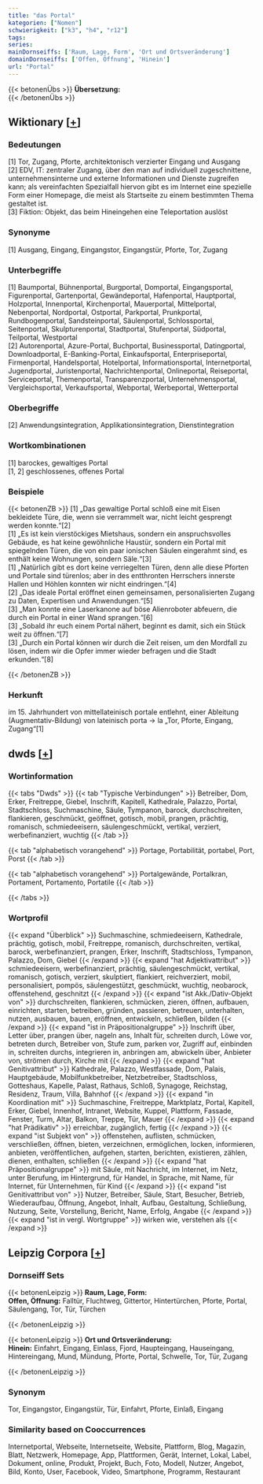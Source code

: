 ```yaml
---
title: "das Portal"
kategorien: ["Nomen"]
schwierigkeit: ["k3", "h4", "r12"]
tags:
series:
mainDornseiffs: ['Raum, Lage, Form', 'Ort und Ortsveränderung']
domainDornseiffs: ['Offen, Öffnung', 'Hinein']
url: "Portal"
---
```


{{< betonenÜbs >}}
**Übersetzung:**  
{{< /betonenÜbs >}}

## Wiktionary [[+](https://de.wiktionary.org/wiki/Portal)]

### Bedeutungen
[1] Tor, Zugang, Pforte, architektonisch verzierter Eingang und Ausgang  
[2] EDV, IT: zentraler Zugang, über den man auf individuell zugeschnittene, unternehmensinterne und externe Informationen und Dienste zugreifen kann; als vereinfachten Spezialfall hiervon gibt es im Internet eine spezielle Form einer Homepage, die meist als Startseite zu einem bestimmten Thema gestaltet ist.  
[3] Fiktion: Objekt, das beim Hineingehen eine Teleportation auslöst  

### Synonyme
[1] Ausgang, Eingang, Eingangstor, Eingangstür, Pforte, Tor, Zugang  

### Unterbegriffe
[1] Baumportal, Bühnenportal, Burgportal, Domportal, Eingangsportal, Figurenportal, Gartenportal, Gewändeportal, Hafenportal, Hauptportal, Holzportal, Innenportal, Kirchenportal, Mauerportal, Mittelportal, Nebenportal, Nordportal, Ostportal, Parkportal, Prunkportal, Rundbogenportal, Sandsteinportal, Säulenportal, Schlossportal, Seitenportal, Skulpturenportal, Stadtportal, Stufenportal, Südportal, Teilportal, Westportal  
[2] Autorenportal, Azure-Portal, Buchportal, Businessportal, Datingportal, Downloadportal, E-Banking-Portal, Einkaufsportal, Enterpriseportal, Firmenportal, Handelsportal, Hotelportal, Informationsportal, Internetportal, Jugendportal, Juristenportal, Nachrichtenportal, Onlineportal, Reiseportal, Serviceportal, Themenportal, Transparenzportal, Unternehmensportal, Vergleichsportal, Verkaufsportal, Webportal, Werbeportal, Wetterportal  

### Oberbegriffe
[2] Anwendungsintegration, Applikationsintegration, Dienstintegration  

### Wortkombinationen
[1] barockes, gewaltiges Portal  
[1, 2] geschlossenes, offenes Portal  

### Beispiele
{{< betonenZB >}}
[1] „Das gewaltige Portal schloß eine mit Eisen bekleidete Türe, die, wenn sie verrammelt war, nicht leicht gesprengt werden konnte.“[2]  
[1] „Es ist kein vierstöckiges Mietshaus, sondern ein anspruchsvolles Gebäude, es hat keine gewöhnliche Haustür, sondern ein Portal mit spiegelnden Türen, die von ein paar ionischen Säulen eingerahmt sind, es enthält keine Wohnungen, sondern Säle.“[3]  
[1] „Natürlich gibt es dort keine verriegelten Türen, denn alle diese Pforten und Portale sind türenlos; aber in des entthronten Herrschers innerste Hallen und Höhlen konnten wir nicht eindringen.“[4]  
[2] „Das ideale Portal eröffnet einen gemeinsamen, personalisierten Zugang zu Daten, Expertisen und Anwendungen.“[5]  
[3] „Man konnte eine Laserkanone auf böse Alienroboter abfeuern, die durch ein Portal in einer Wand sprangen.“[6]  
[3] „Sobald ihr euch einem Portal nähert, beginnt es damit, sich ein Stück weit zu öffnen.“[7]  
[3] „Durch ein Portal können wir durch die Zeit reisen, um den Mordfall zu lösen, indem wir die Opfer immer wieder befragen und die Stadt erkunden.“[8]  

{{< /betonenZB >}}
### Herkunft
im 15. Jahrhundert von mittellateinisch portale entlehnt, einer Ableitung (Augmentativ-Bildung) von lateinisch porta → la „Tor, Pforte, Eingang, Zugang“[1]  



## dwds [[+](https://www.dwds.de/wb/Portal)]

### Wortinformation
{{< tabs "Dwds" >}}
{{< tab "Typische Verbindungen" >}}
Betreiber, Dom, Erker, Freitreppe, Giebel, Inschrift, Kapitell, Kathedrale, Palazzo, Portal, Stadtschloss, Suchmaschine, Säule, Tympanon, barock, durchschreiten, flankieren, geschmückt, geöffnet, gotisch, mobil, prangen, prächtig, romanisch, schmiedeeisern, säulengeschmückt, vertikal, verziert, werbefinanziert, wuchtig
{{< /tab >}}

{{< tab "alphabetisch vorangehend" >}}
Portage, Portabilität, portabel, Port, Porst
{{< /tab >}}

{{< tab "alphabetisch vorangehend" >}}
Portalgewände, Portalkran, Portament, Portamento, Portatile
{{< /tab >}}

{{< /tabs >}}

### Wortprofil
{{< expand "Überblick" >}} Suchmaschine, schmiedeeisern, Kathedrale, prächtig, gotisch, mobil, Freitreppe, romanisch, durchschreiten, vertikal, barock, werbefinanziert, prangen, Erker, Inschrift, Stadtschloss, Tympanon, Palazzo, Dom, Giebel {{< /expand >}}
{{< expand "hat Adjektivattribut" >}} schmiedeeisern, werbefinanziert, prächtig, säulengeschmückt, vertikal, romanisch, gotisch, verziert, skulptiert, flankiert, reichverziert, mobil, personalisiert, pompös, säulengestützt, geschmückt, wuchtig, neobarock, offenstehend, geschnitzt {{< /expand >}}
{{< expand "ist Akk./Dativ-Objekt von" >}} durchschreiten, flankieren, schmücken, zieren, öffnen, aufbauen, einrichten, starten, betreiben, gründen, passieren, betreuen, unterhalten, nutzen, ausbauen, bauen, eröffnen, entwickeln, schließen, bilden {{< /expand >}}
{{< expand "ist in Präpositionalgruppe" >}} Inschrift über, Letter über, prangen über, nageln ans, Inhalt für, schreiten durch, Löwe vor, betreten durch, Betreiber von, Stufe zum, parken vor, Zugriff auf, einbinden in, schreiten durchs, integrieren in, anbringen am, abwickeln über, Anbieter von, strömen durch, Kirche mit {{< /expand >}}
{{< expand "hat Genitivattribut" >}} Kathedrale, Palazzo, Westfassade, Dom, Palais, Hauptgebäude, Mobilfunkbetreiber, Netzbetreiber, Stadtschloss, Gotteshaus, Kapelle, Palast, Rathaus, Schloß, Synagoge, Reichstag, Residenz, Traum, Villa, Bahnhof {{< /expand >}}
{{< expand "in Koordination mit" >}} Suchmaschine, Freitreppe, Marktplatz, Portal, Kapitell, Erker, Giebel, Innenhof, Intranet, Website, Kuppel, Plattform, Fassade, Fenster, Turm, Altar, Balkon, Treppe, Tür, Mauer {{< /expand >}}
{{< expand "hat Prädikativ" >}} erreichbar, zugänglich, fertig {{< /expand >}}
{{< expand "ist Subjekt von" >}} offenstehen, auflisten, schmücken, verschließen, öffnen, bieten, verzeichnen, ermöglichen, locken, informieren, anbieten, veröffentlichen, aufgehen, starten, berichten, existieren, zählen, dienen, enthalten, schließen {{< /expand >}}
{{< expand "hat Präpositionalgruppe" >}} mit Säule, mit Nachricht, im Internet, im Netz, unter Berufung, im Hintergrund, für Handel, in Sprache, mit Name, für Internet, für Unternehmen, für Kind {{< /expand >}}
{{< expand "ist Genitivattribut von" >}} Nutzer, Betreiber, Säule, Start, Besucher, Betrieb, Wiederaufbau, Öffnung, Angebot, Inhalt, Aufbau, Gestaltung, Schließung, Nutzung, Seite, Vorstellung, Bericht, Name, Erfolg, Angabe {{< /expand >}}
{{< expand "ist in vergl. Wortgruppe" >}} wirken wie, verstehen als {{< /expand >}}

## Leipzig Corpora [[+](https://corpora.uni-leipzig.de/en/res?word=Portal&corpusId=deu_newscrawl-public_2018)]

### Dornseiff Sets
{{< betonenLeipzig >}}
**Raum, Lage, Form:**  
**Offen, Öffnung:** Falltür, Fluchtweg, Gittertor, Hintertürchen, Pforte, Portal, Säulengang, Tor, Tür, Türchen  

{{< /betonenLeipzig >}}


{{< betonenLeipzig >}}
**Ort und Ortsveränderung:**  
**Hinein:** Einfahrt, Eingang, Einlass, Fjord, Haupteingang, Hauseingang, Hintereingang, Mund, Mündung, Pforte, Portal, Schwelle, Tor, Tür, Zugang  

{{< /betonenLeipzig >}}

### Synonym
Tor, Eingangstor, Eingangstür, Tür, Einfahrt, Pforte, Einlaß, Eingang


### Similarity based on Cooccurrences
Internetportal, Webseite, Internetseite, Website, Plattform, Blog, Magazin, Blatt, Netzwerk, Homepage, App, Plattformen, Gerät, Internet, Lokal, Label, Dokument, online, Produkt, Projekt, Buch, Foto, Modell, Nutzer, Angebot, Bild, Konto, User, Facebook, Video, Smartphone, Programm, Restaurant

